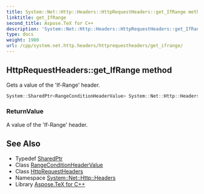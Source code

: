 ```yaml
---
title: System::Net::Http::Headers::HttpRequestHeaders::get_IfRange method
linktitle: get_IfRange
second_title: Aspose.TeX for C++
description: 'System::Net::Http::Headers::HttpRequestHeaders::get_IfRange method. Gets a value of the ''If-Range'' header in C++.'
type: docs
weight: 1900
url: /cpp/system.net.http.headers/httprequestheaders/get_ifrange/
---
```

## HttpRequestHeaders::get_IfRange method


Gets a value of the 'If-Range' header.

```cpp
System::SharedPtr<RangeConditionHeaderValue> System::Net::Http::Headers::HttpRequestHeaders::get_IfRange()
```


### ReturnValue

A value of the 'If-Range' header.

## See Also

* Typedef [SharedPtr](../../../system/sharedptr/)
* Class [RangeConditionHeaderValue](../../rangeconditionheadervalue/)
* Class [HttpRequestHeaders](../)
* Namespace [System::Net::Http::Headers](../../)
* Library [Aspose.TeX for C++](../../../)

